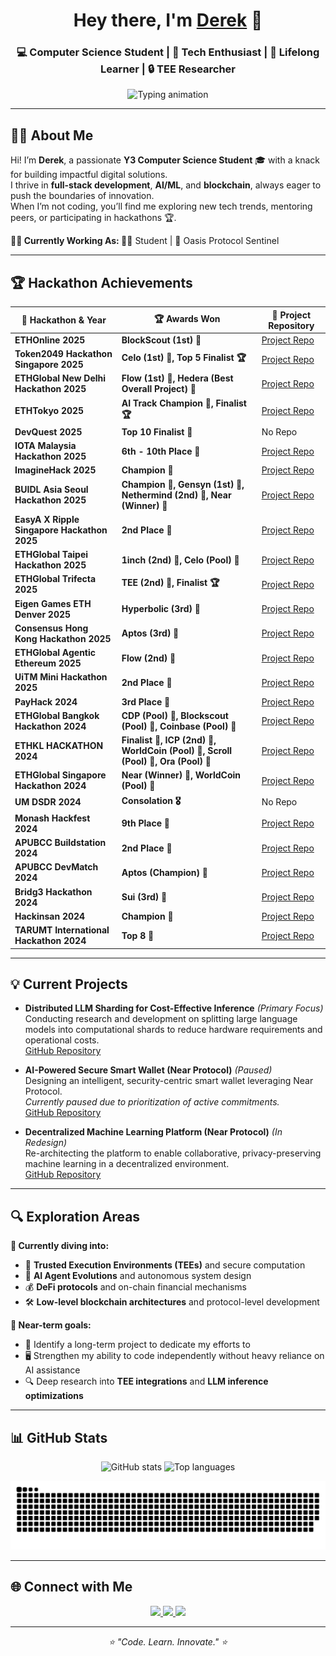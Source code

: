 <!-- Profile Header -->
<h1 align="center">Hey there, I'm <a href="#">Derek</a> 👋</h1>
<h3 align="center">💻 Computer Science Student | 🚀 Tech Enthusiast | 🌱 Lifelong Learner | 🔒 TEE Researcher</h3>

<p align="center">
  <img src="https://readme-typing-svg.herokuapp.com?color=00F78D&size=22&center=true&vCenter=true&width=500&lines=Full+Stack+Developer;Machine+Learning+Explorer;Open+Source+Contributor;Hackathon+Enthusiats+%F0%9F%8F%86" alt="Typing animation" />
</p>

---

## 🧑‍💻 About Me  

Hi! I’m **Derek**, a passionate **Y3 Computer Science Student** 🎓 with a knack for building impactful digital solutions.  
I thrive in **full-stack development**, **AI/ML**, and **blockchain**, always eager to push the boundaries of innovation.  
When I’m not coding, you’ll find me exploring new tech trends, mentoring peers, or participating in hackathons 🏆. 

<strong>🧑‍💻 Currently Working As: </strong> 🧑‍🎓 Student  |   🚀 Oasis Protocol Sentinel


---

## 🏆 Hackathon Achievements  

| 📅 Hackathon & Year | 🏆 Awards Won | 🔗 Project Repository |
|-------------------|-----------------------------------------------|-----------------------|
| **ETHOnline 2025** | **BlockScout (1st) 🥇**  | [Project Repo](https://github.com/derek2403/pet-pet) |
| **Token2049 Hackathon Singapore 2025** | **Celo (1st) 🥇, Top 5 Finalist 🏆**  | [Project Repo](https://github.com/derek2403/token2049) |
| **ETHGlobal New Delhi Hackathon 2025** | **Flow (1st) 🥇, Hedera (Best Overall Project) 🥇**  | [Project Repo](https://github.com/derek2403/ethindia) |
| **ETHTokyo 2025** | **AI Track Champion 🥇, Finalist 🏆** | [Project Repo](https://github.com/derek2403/ethtokyo) |
| **DevQuest 2025** | **Top 10 Finalist 🎯** | No Repo |
| **IOTA Malaysia Hackathon 2025** | **6th - 10th Place** 🎯 | [Project Repo](https://github.com/derek2403/iota-hackathon) |
| **ImagineHack 2025** | **Champion 🥇** | [Project Repo](https://github.com/derek2403/tt) |
| **BUIDL Asia Seoul Hackathon 2025** | **Champion 🥇, Gensyn (1st) 🥇, Nethermind (2nd) 🥈, Near (Winner) 🏅** | [Project Repo](https://github.com/derek2403/CureMeBaby) |
| **EasyA X Ripple Singapore Hackathon 2025** | **2nd Place** 🥈 | [Project Repo](https://github.com/derek2403/EasyA-Wiser) |
| **ETHGlobal Taipei Hackathon 2025** | **1inch (2nd) 🥈, Celo (Pool) 🏅** | [Project Repo](https://github.com/derek2403/memest-cutest-platform) |
| **ETHGlobal Trifecta 2025** | **TEE (2nd) 🥈, Finalist 🏆** | [Project Repo](https://github.com/derek2403/TeeTee) |
| **Eigen Games ETH Denver 2025** | **Hyperbolic (3rd) 🥉** | [Project Repo](https://github.com/derek2403/Hyperbolic-AgentKit) |
| **Consensus Hong Kong Hackathon 2025** | **Aptos (3rd) 🥉** | [Project Repo](https://github.com/derek2403/grand-theft-aptos) |
| **ETHGlobal Agentic Ethereum 2025** | **Flow (2nd) 🥈** | [Project Repo](https://github.com/derek2403/4AI-1Human) |
| **UiTM Mini Hackathon 2025** | **2nd Place 🥈** | [Project Repo](https://github.com/JingYuan0926/solananft) |
| **PayHack 2024** | **3rd Place 🥉** | [Project Repo](https://github.com/derek2403/payhack) |
| **ETHGlobal Bangkok Hackathon 2024** | **CDP (Pool) 🏅, Blockscout (Pool) 🏅, Coinbase (Pool) 🏅** | [Project Repo](https://github.com/derek2403/eThAi) |
| **ETHKL HACKATHON 2024** | **Finalist 🎯, ICP (2nd) 🥈, WorldCoin (Pool) 🏅, Scroll (Pool) 🏅, Ora (Pool) 🏅** | [Project Repo](https://github.com/derek2403/AI-Food-Rating-App) |
| **ETHGlobal Singapore Hackathon 2024** | **Near (Winner) 🏅, WorldCoin (Pool) 🏅** | [Project Repo](https://github.com/derek2403/NEARer) |
| **UM DSDR 2024** | **Consolation 🎖️** | No Repo |
| **Monash Hackfest 2024** | **9th Place 🎯** | [Project Repo](https://github.com/JingYuan0926/Hackfest) |
| **APUBCC Buildstation 2024** | **2nd Place 🥈** | [Project Repo](https://github.com/derek2403/Solana-AI-Blink-Platform) |
| **APUBCC DevMatch 2024** | **Aptos (Champion) 🥇** | [Project Repo](https://github.com/derek2403/Devmatch) |
| **Bridg3 Hackathon 2024** | **Sui (3rd) 🥉** | [Project Repo](https://github.com/derek2403/Learn2) |
| **Hackinsan 2024** | **Champion 🥇** | [Project Repo](https://github.com/derek2403/Motion-Capture-Web-App) |
| **TARUMT International Hackathon 2024** | **Top 8 🎯** | [Project Repo](https://github.com/derek2403/Cybersecurity-Encryption-Decryption-Project) |

---

## 💡 Current Projects

- **Distributed LLM Sharding for Cost-Effective Inference** *(Primary Focus)*  
  Conducting research and development on splitting large language models into computational shards to reduce hardware requirements and operational costs.  
  [GitHub Repository](https://github.com/TeeeeeTeeeee)

- **AI-Powered Secure Smart Wallet (Near Protocol)** *(Paused)*  
  Designing an intelligent, security-centric smart wallet leveraging Near Protocol.  
  *Currently paused due to prioritization of active commitments.*  
  [GitHub Repository](https://github.com/derek2403/Near-Smart-Wallet)

- **Decentralized Machine Learning Platform (Near Protocol)** *(In Redesign)*  
  Re-architecting the platform to enable collaborative, privacy-preserving machine learning in a decentralized environment.  
  [GitHub Repository](https://github.com/derek2403/HowToTrainYourModel)


---

## 🔍 Exploration Areas  

**🌱 Currently diving into:**  
- 🔐 **Trusted Execution Environments (TEEs)** and secure computation  
- 🤖 **AI Agent Evolutions** and autonomous system design  
- 💰 **DeFi protocols** and on-chain financial mechanisms  
- 🛠 **Low-level blockchain architectures** and protocol-level development  

**📌 Near-term goals:**  
- 🎯 Identify a long-term project to dedicate my efforts to  
- 🖥️ Strengthen my ability to code independently without heavy reliance on AI assistance  
- 🔍 Deep research into **TEE integrations** and **LLM inference optimizations**  

---

## 📊 GitHub Stats  

<p align="center">
  <img src="https://github-readme-stats.vercel.app/api?username=derek2403&show_icons=true&theme=radical" alt="GitHub stats" height="180" />
  <img src="https://github-readme-stats.vercel.app/api/top-langs/?username=derek2403&layout=compact&theme=radical" alt="Top languages" height="180" />
</p>

<p align="center">
  <img alt="github contribution grid snake animation" src="https://raw.githubusercontent.com/Niefee/niefee/master/assets/github-contribution-grid-snake.svg">
</p>

---

## 🌐 Connect with Me  

<p align="center">
  <a href="https://linkedin.com/in/derek2403" target="_blank">
    <img src="https://img.shields.io/badge/LinkedIn-%230077B5.svg?style=for-the-badge&logo=linkedin&logoColor=white"/>
  </a>
  <a href="mailto:derekliew0@gmail.com">
    <img src="https://img.shields.io/badge/Email-%23EA4335.svg?style=for-the-badge&logo=gmail&logoColor=white"/>
  </a>
  <a href="https://twitter.com/derek2403" target="_blank">
    <img src="https://img.shields.io/badge/Twitter-%231DA1F2.svg?style=for-the-badge&logo=twitter&logoColor=white"/>
  </a>
</p>

---

<p align="center">
  <i>⭐ "Code. Learn. Innovate." ⭐</i>
</p>
